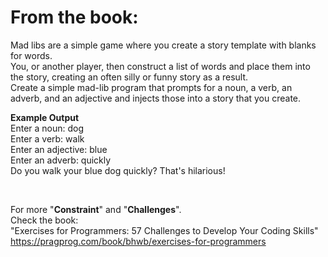 # From the book:  
  
Mad libs are a simple game where you create a story template with blanks for words.  
You, or another player, then construct a list of words and place them into the story, creating an often silly or funny story as a result.  Create a simple mad-lib program that prompts for a noun, a verb, an adverb, and an adjective and injects those into a story that you create.  

**Example Output**  
Enter a noun: dog  Enter a verb: walk  Enter an adjective: blue  Enter an adverb: quickly  Do you walk your blue dog quickly? That's hilarious!  
  
<br />  
    
For more "**Constraint**" and "**Challenges**".  
Check the book:  
"Exercises for Programmers: 57 Challenges to Develop Your Coding Skills"  
https://pragprog.com/book/bhwb/exercises-for-programmers
